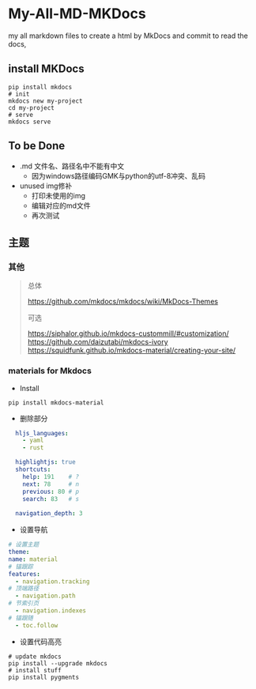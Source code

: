 # My-All-MD-MKDocs

my all markdown files to create 
a html by MkDocs and commit to read the docs, 

##  install MKDocs

``` shell
pip install mkdocs
# init
mkdocs new my-project
cd my-project
# serve
mkdocs serve
```
## To be Done
- .md 文件名、路径名中不能有中文
  - 因为windows路径编码GMK与python的utf-8冲突、乱码
- unused img修补
  - 打印未使用的img
  - 编辑对应的md文件
  - 再次测试

## 主题

### 其他
> 总体
> 
> https://github.com/mkdocs/mkdocs/wiki/MkDocs-Themes
> 
> 可选
> 
> https://siphalor.github.io/mkdocs-custommill/#customization/
> https://github.com/daizutabi/mkdocs-ivory
> https://squidfunk.github.io/mkdocs-material/creating-your-site/
> 
>

### materials for Mkdocs

- Install

```shell
pip install mkdocs-material
```

- 删除部分
```yaml
  hljs_languages:
    - yaml
    - rust

  highlightjs: true
  shortcuts:
    help: 191    # ?
    next: 78     # n
    previous: 80 # p
    search: 83   # s
  
  navigation_depth: 3
```


- 设置导航
```yaml
# 设置主题
theme:
name: material
# 锚跟踪
features:
  - navigation.tracking      
# 顶端路径
  - navigation.path
# 节索引页
  - navigation.indexes
# 锚跟随
  - toc.follow
```

- 设置代码高亮

```shell
# update mkdocs
pip install --upgrade mkdocs
# install stuff
pip install pygments
```